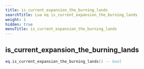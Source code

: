 ```yaml
---
title: is_current_expansion_the_burning_lands
searchTitle: Lua eq is_current_expansion_the_burning_lands
weight: 1
hidden: true
menuTitle: is_current_expansion_the_burning_lands
---
```

## is_current_expansion_the_burning_lands
```lua
eq.is_current_expansion_the_burning_lands() -- bool
```